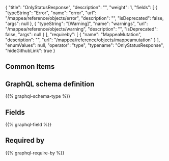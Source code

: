 {
  "title": "OnlyStatusResponse",
  "description": "",
  "weight": 1,
  "fields": [
    {
      "typeString": "Error",
      "name": "error",
      "url": "/mappea/reference/objects/error",
      "description": "",
      "isDeprecated": false,
      "args": null
    },
    {
      "typeString": "[Warning]",
      "name": "warnings",
      "url": "/mappea/reference/objects/warning",
      "description": "",
      "isDeprecated": false,
      "args": null
    }
  ],
  "requireby": [
    {
      "name": "MappeaMutation",
      "description": "",
      "url": "/mappea/reference/objects/mappeamutation"
    }
  ],
  "enumValues": null,
  "operator": "type",
  "typename": "OnlyStatusResponse",
  "hideGithubLink": true
}
## Common Items
## GraphQL schema definition

{{% graphql-schema-type %}}

## Fields

{{% graphql-field %}}

## Required by

{{% graphql-require-by %}}

